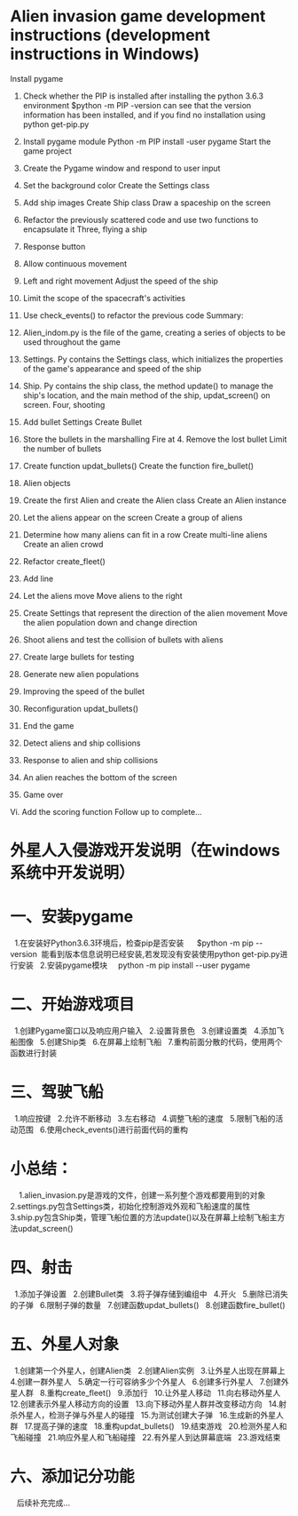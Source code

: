 # Alien invasion game development instructions (development instructions in Windows)
Install pygame
1. Check whether the PIP is installed after installing the python 3.6.3 environment
$python -m PIP -version can see that the version information has been installed, and if you find no installation using python get-pip.py
2. Install pygame module
Python -m PIP install -user pygame
Start the game project
1. Create the Pygame window and respond to user input
2. Set the background color
Create the Settings class
4. Add ship images
Create Ship class
Draw a spaceship on the screen
7. Refactor the previously scattered code and use two functions to encapsulate it
Three, flying a ship
1. Response button
2. Allow continuous movement
3. Left and right movement
Adjust the speed of the ship
5. Limit the scope of the spacecraft's activities
6. Use check_events() to refactor the previous code
Summary:
1. Alien_indom.py is the file of the game, creating a series of objects to be used throughout the game
2. Settings. Py contains the Settings class, which initializes the properties of the game's appearance and speed of the ship
3. Ship. Py contains the ship class, the method update() to manage the ship's location, and the main method of the ship, updat_screen() on screen.
Four, shooting
1. Add bullet Settings
Create Bullet
3. Store the bullets in the marshalling
Fire at 4.
Remove the lost bullet
Limit the number of bullets
7. Create function updat_bullets()
Create the function fire_bullet()
   
5. Alien objects
1. Create the first Alien and create the Alien class
Create an Alien instance
3. Let the aliens appear on the screen
Create a group of aliens
5. Determine how many aliens can fit in a row
Create multi-line aliens
Create an alien crowd
8. Refactor create_fleet()
9. Add line
10. Let the aliens move
Move aliens to the right
12. Create Settings that represent the direction of the alien movement
Move the alien population down and change direction
14. Shoot aliens and test the collision of bullets with aliens
15. Create large bullets for testing
16. Generate new alien populations
17. Improving the speed of the bullet
18. Reconfiguration updat_bullets()
19. End the game
20. Detect aliens and ship collisions
21. Response to alien and ship collisions
22. An alien reaches the bottom of the screen
23. Game over

Vi. Add the scoring function
Follow up to complete...

# 外星人入侵游戏开发说明（在windows系统中开发说明）
# 一、安装pygame
    1.在安装好Python3.6.3环境后，检查pip是否安装
      $python -m pip --version  能看到版本信息说明已经安装,若发现没有安装使用python get-pip.py进行安装
    2.安装pygame模块
      python -m pip install --user pygame
# 二、开始游戏项目
    1.创建Pygame窗口以及响应用户输入
    2.设置背景色
    3.创建设置类
    4.添加飞船图像
    5.创建Ship类
    6.在屏幕上绘制飞船
    7.重构前面分散的代码，使用两个函数进行封装
# 三、驾驶飞船
    1.响应按键
    2.允许不断移动
    3.左右移动
    4.调整飞船的速度
    5.限制飞船的活动范围
    6.使用check_events()进行前面代码的重构
# 小总结：
      1.alien_invasion.py是游戏的文件，创建一系列整个游戏都要用到的对象
      2.settings.py包含Settings类，初始化控制游戏外观和飞船速度的属性
      3.ship.py包含Ship类，管理飞船位置的方法update()以及在屏幕上绘制飞船主方法updat_screen()
# 四、射击
    1.添加子弹设置
    2.创建Bullet类
    3.将子弹存储到编组中
    4.开火
    5.删除已消失的子弹
    6.限制子弹的数量
    7.创建函数updat_bullets()
    8.创建函数fire_bullet()
# 五、外星人对象
    1.创建第一个外星人，创建Alien类
    2.创建Alien实例
    3.让外星人出现在屏幕上
    4.创建一群外星人
    5.确定一行可容纳多少个外星人
    6.创建多行外星人
    7.创建外星人群
    8.重构create_fleet()
    9.添加行
    10.让外星人移动
    11.向右移动外星人
    12.创建表示外星人移动方向的设置
    13.向下移动外星人群并改变移动方向
    14.射杀外星人，检测子弹与外星人的碰撞
    15.为测试创建大子弹
    16.生成新的外星人群
    17.提高子弹的速度
    18.重构updat_bullets()
    19.结束游戏
    20.检测外星人和飞船碰撞
    21.响应外星人和飞船碰撞
    22.有外星人到达屏幕底端
    23.游戏结束
# 六、添加记分功能
    后续补充完成...
